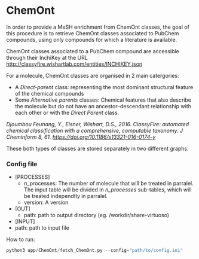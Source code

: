 # ChemOnt

In order to provide a MeSH enrichment from ChemOnt classes, the goal of this procedure is to retrieve ChemOnt classes associated to PubChem compounds, using only compounds for which a literature is available.

ChemOnt classes associated to a PubChem compound are accessible through their InchiKey at the URL http://classyfire.wishartlab.com/entities/INCHIKEY.json

For a molecule, ChemOnt classes are organised in 2 main catergories: 
- A *Direct-parent* class: representing the most dominant structural feature of the chemical compounds
- Some *Alternative parents* classes: Chemical features that also describe the molecule but do not have an ancestor–descendant relationship with each other or with the *Direct Parent* class. 

*Djoumbou Feunang, Y., Eisner, Wishart, D.S., 2016. ClassyFire: automated chemical classification with a comprehensive, computable taxonomy. J Cheminform 8, 61. https://doi.org/10.1186/s13321-016-0174-y*


These both types of classes are stored separately in two different graphs.
### Config file
- [PROCESSES]
  - n_processes: The number of molecule that will be treated in parralel. The input table will be divided in *n_processes* sub-tables, which will be treated independtly in parralel.
  - version: A version
- [OUT]
  - path: path to output directory (eg. /workdir/share-virtuoso)
- [INPUT]
- path: path to input file


How to run:
```python
python3 app/ChemOnt/fetch_ChemOnt.py --config="path/to/config.ini"
```